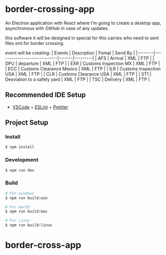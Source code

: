 # border-crossing-app

An Electron application with React
where I'm going to create a desktop app, asynchronous with GitHub in case of any updates.

this software it will be designed in special for this carries who need to sent files xml.for border crossing.

event will be creating:
| Events | Descrption                  | Fomat | Send By |
|--------|-----------------------------|-------|---------|
| AFS    | Arrival                     | XML   | FTP     |
| DPU    | departure                   | XML   | FTP     |
| EXR    | Customs Inspection MX       | XML   | FTP     |
| ECC    | Customs Clearance Mexico    | XML   | FTP     |
| ILR    | Customs Inspection USA      | XML   | FTP     |
| CLR    | Customs Clearance USA       | XML   | FTP     |
| ST1    | Desviation to a safety yard | XML   | FTP     |
| TSC    | Delivery                    | XML   | FTP     |

## Recommended IDE Setup

- [VSCode](https://code.visualstudio.com/) + [ESLint](https://marketplace.visualstudio.com/items?itemName=dbaeumer.vscode-eslint) + [Prettier](https://marketplace.visualstudio.com/items?itemName=esbenp.prettier-vscode)

## Project Setup

### Install

```bash
$ npm install
```

### Development

```bash
$ npm run dev
```

### Build

```bash
# For windows
$ npm run build:win

# For macOS
$ npm run build:mac

# For Linux
$ npm run build:linux
```

# border-cross-app